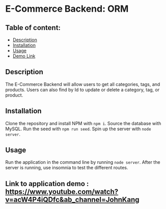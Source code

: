 # E-Commerce Backend: ORM

## Table of content: 
  - [Description](#description)
  - [Installation](#installation)
  - [Usage](#usage)
  - [Demo Link](#link)
 

## Description <a id="description"></a>
The E-Commerce Backend will allow users to get all categories, tags, and products. Users can also find by Id to update or delete a category, tag, or product. 
## Installation <a id="installation"></a>
Clone the repository and install NPM with `npm i`. Source the database with MySQL. Run the seed with `npm run seed`. Spin up the server with `node server`.
## Usage <a id="usage"></a>
Run the application in the command line by running `node server`. After the server is running, use insomnia to test the different routes. 

## Link to application demo <a id="link"></a>: https://www.youtube.com/watch?v=acW4P4iQDfc&ab_channel=JohnKang